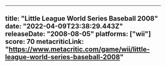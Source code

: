 
---
title: "Little League World Series Baseball 2008"
date: "2022-04-09T23:38:29.443Z"
releaseDate: "2008-08-05"
platforms: ["wii"]
score: 70
metacriticLink: "https://www.metacritic.com/game/wii/little-league-world-series-baseball-2008"
---
